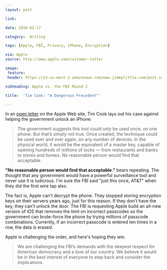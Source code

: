 ```yaml
---
layout: post

link: 

date: 2016-02-17

category:  Writing 

tags: [Apple, FBI, Privacy, iPhone, Encryption]

via: Apple
source: http://www.apple.com/customer-letter

image:
 feature: 
 header: https://s3-us-west-2.amazonaws.com/www.jimmylittle.com/post-images/Image%208.png

subheading: Apple vs. the FBI Round 2

title:  'Tim Cook: "A Dangerous Precedent"'

---
```



In an [open letter][1] on the Apple Web site, Tim Cook lays out his case against helping the government unlock an iPhone:

> The government suggests this tool could only be used once, on one phone. But that’s simply not true. Once created, the technique could be used over and over again, on any number of devices. In the physical world, it would be the equivalent of a master key, capable of opening hundreds of millions of locks — from restaurants and banks to stores and homes. No reasonable person would find that acceptable.

<!-- more -->

**"No reasonable person would find that acceptable."** bears repeating. The thought that any government would have a powerful surveillance tool and never use it is ludicrous. I'm sure the FBI said "just this once, AT&T" when they did the first wire tap also. 

The fact is, Apple can't decrypt the phone. They stopped storing encryption keys on their servers years ago, just for this reason. If they don't have the key, they can't unlock the door. The FBI is requesting Apple build an all-new version of iOS that removes the limit on incorrect passcodes so the government can brute-force the phone by trying millions of passcode combinations. Currently, if an incorrect passcode is entered ten times in a row, the data is erased. 

Apple is challenging the order, and here's hoping they win. 

> We are challenging the FBI’s demands with the deepest respect for American democracy and a love of our country. We believe it would be in the best interest of everyone to step back and consider the implications.

[1]: http://www.apple.com/customer-letter "Apple Customer Letter"
